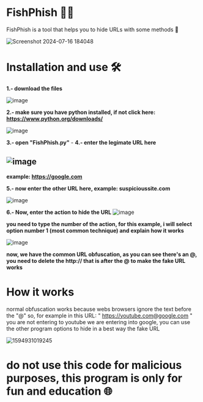 # FishPhish 🕵️‍♂️
FishPhish is a tool that helps you to hide URLs with some methods 🔭

![Screenshot 2024-07-16 184048](https://github.com/user-attachments/assets/408ff217-c5bd-4566-a7b4-ad69335dd6c3)

# Installation and use 🛠️

**1.- download the files**

![image](https://github.com/user-attachments/assets/f5a8e1f4-d829-4411-861e-0c8a4ff4ee01)


**2.- make sure you have python installed, if not click here: https://www.python.org/downloads/**

![image](https://github.com/user-attachments/assets/c2c61731-5560-4e21-95f1-cb4e82f9cead)

**3.- open "FishPhish.py"**
         -
**4.- enter the legimate URL here**

![image](https://github.com/user-attachments/assets/67de3f25-e9ce-4ab5-9f93-4d913c592ba1)
-
**example: https://google.com**

**5.- now enter the other URL here, example: suspicioussite.com**

![image](https://github.com/user-attachments/assets/cc8bf52a-49d9-4856-8679-dfef0824d733)

**6.- Now, enter the action to hide the URL**
![image](https://github.com/user-attachments/assets/9f862c83-4008-4ba7-9728-b02edbd6460e)

**you need to type the number of the action, for this example, i will select option number 1 (most common technique) and explain how it works**

![image](https://github.com/user-attachments/assets/811c75c3-8ab1-46a0-8362-c40e0013c21b)

**now, we have the common URL obfuscation, as you can see there's an @, you need to delete the http:// that is after the @ to make the fake URL works**

# How it works
normal obfuscation works because webs browsers ignore the text before the "@" so, for example in this URL: " https://youtube.com@google.com " you are not entering to youtube we are entering into google, you can use the other program options to hide in a best way the fake URL

![1594931019245](https://github.com/user-attachments/assets/44209fd9-07b3-4f84-a97b-596d47eb3f95)

# do not use this code for malicious purposes, this program is only for fun and education 🌐
